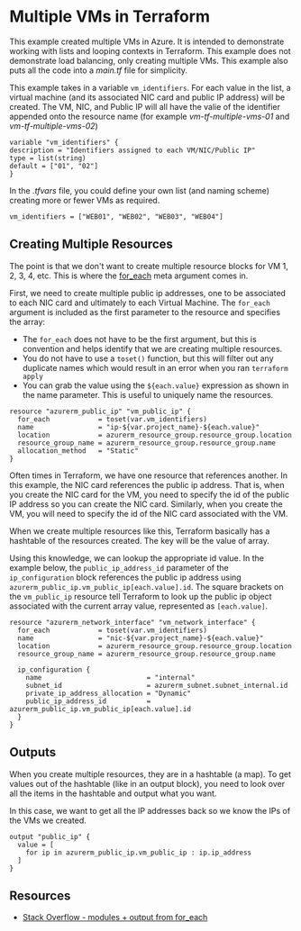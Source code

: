 # Multiple VMs in Terraform

This example created multiple VMs in Azure.  It is intended to demonstrate working with lists and looping contexts in Terraform.  This example does not demonstrate load balancing, only creating multiple VMs.  This example also puts all the code into a *main.tf* file for simplicity.

This example takes in a variable `vm_identifiers`.  For each value in the list, a virtual machine (and its associated NIC card and public IP address) will be created.  The VM, NIC, and Public IP will all have the valie of the identifier appended onto the resource name (for example *vm-tf-multiple-vms-01* and *vm-tf-multiple-vms-02*)

```hcl
variable "vm_identifiers" {
description = "Identifiers assigned to each VM/NIC/Public IP"
type = list(string)
default = ["01", "02"]
}
```

In the *.tfvars* file, you could define your own list (and naming scheme) creating more or fewer VMs as required.

```hcl
vm_identifiers = ["WEB01", "WEB02", "WEB03", "WEB04"]
```

## Creating Multiple Resources

The point is that we don't want to create multiple resource blocks for VM 1, 2, 3, 4, etc.  This is where the [for_each](https://developer.hashicorp.com/terraform/language/meta-arguments/for_each) meta argument comes in.

First, we need to create multiple public ip addresses, one to be associated to each NIC card and ultimately to each Virtual Machine.  The `for_each` argument is included as the first parameter to the resource and specifies the array:

- The `for_each` does not have to be the first argument, but this is convention and helps identify that we are creating multiple resources.
- You do not have to use a `toset()` function, but this will filter out any duplicate names which would result in an error when you ran `terraform apply`
- You can grab the value using the `${each.value}` expression as shown in the name parameter.  This is useful to uniquely name the resources.

```hcl
resource "azurerm_public_ip" "vm_public_ip" {
  for_each            = toset(var.vm_identifiers)
  name                = "ip-${var.project_name}-${each.value}"
  location            = azurerm_resource_group.resource_group.location
  resource_group_name = azurerm_resource_group.resource_group.name
  allocation_method   = "Static"
}
```

Often times in Terraform, we have one resource that references another.  In this example, the NIC card references the public ip address.  That is, when you create the NIC card for the VM, you need to specify the id of the public IP address so you can create the NIC card.  Similarly, when you create the VM, you will need to specify the id of the NIC card associated with the VM.

When we create multiple resources like this, Terraform basically has a hashtable of the resources created.  The key will be the value of array.

Using this knowledge, we can lookup the appropriate id value.  In the example below, the `public_ip_address_id` parameter of the `ip_configuration` block references the public ip address using `azurerm_public_ip.vm_public_ip[each.value].id`.  The square brackets on the `vm_public_ip` resource tell Terraform to look up the public ip object associated with the current array value, represented as `[each.value]`.

```hcl
resource "azurerm_network_interface" "vm_network_interface" {
  for_each            = toset(var.vm_identifiers)
  name                = "nic-${var.project_name}-${each.value}"
  location            = azurerm_resource_group.resource_group.location
  resource_group_name = azurerm_resource_group.resource_group.name

  ip_configuration {
    name                          = "internal"
    subnet_id                     = azurerm_subnet.subnet_internal.id
    private_ip_address_allocation = "Dynamic"
    public_ip_address_id          = azurerm_public_ip.vm_public_ip[each.value].id
  }
}
```

## Outputs

When you create multiple resources, they are in a hashtable (a map).  To get values out of the hashtable (like in an output block), you need to look over all the items in the hashtable and output what you want.

In this case, we want to get all the IP addresses back so we know the IPs of the VMs we created.

```hcl
output "public_ip" {
  value = [
    for ip in azurerm_public_ip.vm_public_ip : ip.ip_address
  ]
}
```

## Resources

- [Stack Overflow - modules + output from for_each](https://stackoverflow.com/questions/64989080/modules-output-from-for-each)
